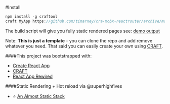 #Install
```javascript
npm install -g craftool
craft MyApp https://github.com/timarney/cra-mobx-reactrouter/archive/master.zip
```
The build script will give you fully static rendered pages see: [demo output](juvenile-pin.surge.sh)

Note: **This is just a template** - you can clone the repo and add remove whatever you need.  That said you can easily create your own using [CRAFT](https://github.com/stoyan/craft).

####This project was bootstrapped with:
* [Create React App](https://github.com/facebookincubator/create-react-app)
* [CRAFT](https://github.com/stoyan/craft)
* [React App Rewired](https://github.com/timarney/react-app-rewired)


####Static Rendering + Hot reload via @superhighfives 
* ⭐  [An Almost Static Stack](https://medium.com/superhighfives/an-almost-static-stack-6df0a2791319#.jf4l1a8eq)

